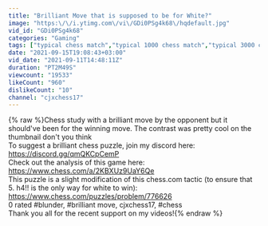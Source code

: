 ```yaml
---
title: "Brilliant Move that is supposed to be for White?"
image: "https:\/\/i.ytimg.com\/vi\/GDi0PSg4k68\/hqdefault.jpg"
vid_id: "GDi0PSg4k68"
categories: "Gaming"
tags: ["typical chess match","typical 1000 chess match","typical 3000 chess match"]
date: "2021-09-15T19:08:43+03:00"
vid_date: "2021-09-11T14:48:11Z"
duration: "PT2M49S"
viewcount: "19533"
likeCount: "960"
dislikeCount: "10"
channel: "cjxchess17"
---
```

{% raw %}Chess study with a brilliant move by the opponent but it should've been for the winning move. The contrast was pretty cool on the thumbnail don't you think<br />To suggest a brilliant chess puzzle, join my discord here: <a rel="nofollow" target="blank" href="https://discord.gg/qmQKCpCemP">https://discord.gg/qmQKCpCemP</a><br />Check out the analysis of this game here: <a rel="nofollow" target="blank" href="https://www.chess.com/a/2KBXUz9UaY6Qe">https://www.chess.com/a/2KBXUz9UaY6Qe</a><br />This puzzle is a slight modification of this chess.com tactic (to ensure that 5. h4!! is the only way for white to win): <a rel="nofollow" target="blank" href="https://www.chess.com/puzzles/problem/776626">https://www.chess.com/puzzles/problem/776626</a><br />0 rated #blunder, #brilliant move, cjxchess17, #chess<br />Thank you all for the recent support on my videos!{% endraw %}
